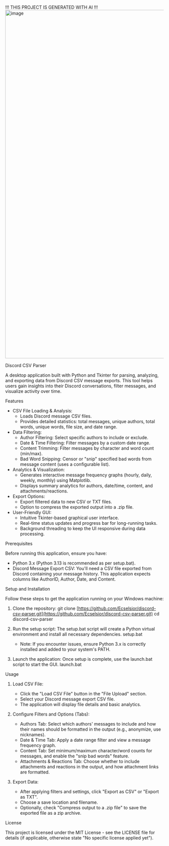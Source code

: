 !!! THIS PROJECT IS GENERATED WITH AI !!!
<img width="1004" height="1107" alt="image" src="https://github.com/user-attachments/assets/ed576b8f-83dc-4f80-bbd9-6add159f208a" />

Discord CSV Parser

A desktop application built with Python and Tkinter for parsing, analyzing, and exporting data from Discord CSV message exports. This tool helps users gain insights into their Discord conversations, filter messages, and visualize activity over time.

Features

* CSV File Loading & Analysis:
  * Loads Discord message CSV files.
  * Provides detailed statistics: total messages, unique authors, total words, unique words, file size, and date range.
* Data Filtering:
  * Author Filtering: Select specific authors to include or exclude.
  * Date & Time Filtering: Filter messages by a custom date range.
  * Content Trimming: Filter messages by character and word count (min/max).
  * Bad Word Snipping: Censor or "snip" specified bad words from message content (uses a configurable list).
* Analytics & Visualization:
  * Generates interactive message frequency graphs (hourly, daily, weekly, monthly) using Matplotlib.
  * Displays summary analytics for authors, date/time, content, and attachments/reactions.
* Export Options:
  * Export filtered data to new CSV or TXT files.
  * Option to compress the exported output into a .zip file.
* User-Friendly GUI:
  * Intuitive Tkinter-based graphical user interface.
  * Real-time status updates and progress bar for long-running tasks.
  * Background threading to keep the UI responsive during data processing.

Prerequisites

Before running this application, ensure you have:

* Python 3.x (Python 3.13 is recommended as per setup.bat).
* Discord Message Export CSV: You'll need a CSV file exported from Discord containing your message history. This application expects columns like AuthorID, Author, Date, and Content.

Setup and Installation

Follow these steps to get the application running on your Windows machine:

1. Clone the repository:
   git clone [https://github.com/Ecselsior/discord-csv-parser.git](https://github.com/Ecselsior/discord-csv-parser.git)
   cd discord-csv-parser

2. Run the setup script:
   The setup.bat script will create a Python virtual environment and install all necessary dependencies.
   setup.bat

   * Note: If you encounter issues, ensure Python 3.x is correctly installed and added to your system's PATH.

3. Launch the application:
   Once setup is complete, use the launch.bat script to start the GUI.
   launch.bat

Usage

1. Load CSV File:
   * Click the "Load CSV File" button in the "File Upload" section.
   * Select your Discord message export CSV file.
   * The application will display file details and basic analytics.

2. Configure Filters and Options (Tabs):
   * Authors Tab: Select which authors' messages to include and how their names should be formatted in the output (e.g., anonymize, use nicknames).
   * Date & Time Tab: Apply a date range filter and view a message frequency graph.
   * Content Tab: Set minimum/maximum character/word counts for messages, and enable the "snip bad words" feature.
   * Attachments & Reactions Tab: Choose whether to include attachments and reactions in the output, and how attachment links are formatted.

3. Export Data:
   * After applying filters and settings, click "Export as CSV" or "Export as TXT".
   * Choose a save location and filename.
   * Optionally, check "Compress output to a .zip file" to save the exported file as a zip archive.

License

This project is licensed under the MIT License - see the LICENSE file for details (if applicable, otherwise state "No specific license applied yet").
